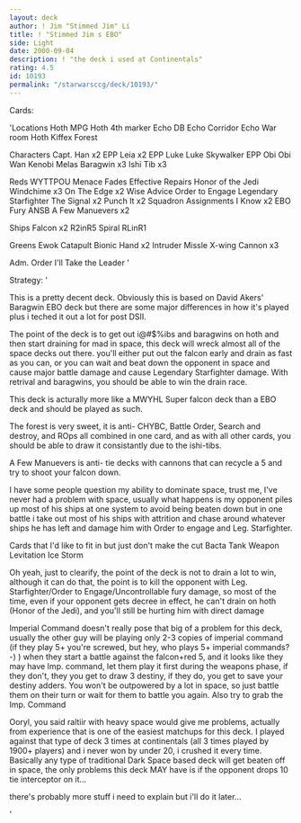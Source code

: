 ```yaml
---
layout: deck
author: ! Jim "Stimmed Jim" Li
title: ! "Stimmed Jim s EBO"
side: Light
date: 2000-09-04
description: ! "the deck i used at Continentals"
rating: 4.5
id: 10193
permalink: "/starwarsccg/deck/10193/"
---
```

Cards: 

'Locations
Hoth MPG
Hoth 4th marker
Echo DB
Echo Corridor
Echo War room
Hoth
Kiffex
Forest

Characters
Capt. Han x2
EPP Leia x2
EPP Luke
Luke Skywalker
EPP Obi
Obi Wan Kenobi
Melas
Baragwin x3
Ishi Tib x3

Reds
WYTTPOU
Menace Fades
Effective Repairs
Honor of the Jedi
Windchime x3
On The Edge x2
Wise Advice
Order to Engage
Legendary Starfighter
The Signal x2
Punch It x2
Squadron Assignments
I Know x2
EBO
Fury
ANSB
A Few Manuevers x2

Ships
Falcon x2
R2inR5
Spiral
RLinR1

Greens
Ewok Catapult
Bionic Hand x2
Intruder Missle
X-wing Cannon x3

Adm. Order
I'll Take the Leader
'

Strategy: '

This is a pretty decent deck.  Obviously this is based on David Akers' Baragwin EBO deck but there are some major differences in how it's played plus i teched it out a lot for post DSII.

The point of the deck is to get out i@#$%ibs and baragwins on hoth and then start draining for mad in space, this deck will wreck almost all of the space decks out there.  you'll either put out the falcon early and drain as fast as you can, or you can wait and beat down the opponent in space and cause major battle damage and cause Legendary Starfighter damage.  With retrival and baragwins, you should be able to win the drain race.

This deck is acturally more like a MWYHL Super falcon deck than a EBO deck and should be played as such.

The forest is very sweet, it is anti- CHYBC, Battle Order, Search and destroy, and ROps all combined in one card, and as with all other cards, you should be able to draw it consistantly due to the ishi-tibs.

A Few Manuevers is anti- tie decks with cannons that can recycle a 5 and try to shoot your falcon down.

I have some people question my ability to dominate space, trust me, I've never had a problem with space, usually what happens is my opponent piles up most of his ships at one system to avoid being beaten down but in one battle i take out most of his ships with attrition and chase around whatever ships he has left and damage him with Order to engage and Leg. Starfighter.

Cards that I'd like to fit in but just don't make the cut
Bacta Tank
Weapon Levitation
Ice Storm

Oh yeah, just to clearify, the point of the deck is not to drain a lot to win, although it can do that, the point is to kill the opponent with Leg. Starfighter/Order to Engage/Uncontrollable fury damage, so most of the time, even if your opponent gets decree in effect, he can't drain on hoth (Honor of the Jedi), and you'll still be hurting him with direct damage

Imperial Command doesn't really pose that big of a problem for this deck, usually the other guy will be playing only 2-3 copies of imperial command (if they play 5+ you're screwed, but hey, who plays 5+ imperial commands? -) ) when they start a battle against the falcon+red 5, and it looks like they may have Imp. command, let them play it first during the weapons phase, if they don't, they you get to draw 3 destiny, if they do, you get to save your destiny adders.  You won't be outpowered by a lot in space, so just battle them on their turn or wait for them to battle you again.  Also try to grab the Imp. Command

Ooryl, you said raltiir with heavy space would give me problems, actually from experience that is one of the easiest matchups for this deck.  I played against that type of deck 3 times at continentals (all 3 times played by 1900+ players) and i never won by under 20, i crushed it every time.  Basically any type of traditional Dark Space based deck will get beaten off in space, the only problems this deck MAY have is if the opponent drops 10 tie interceptor on it...

there's probably more stuff i need to explain but i'll do it later...

'
